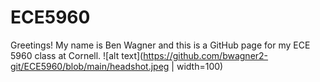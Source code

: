 # ECE5960
Greetings! My name is Ben Wagner and this is a GitHub page for my ECE 5960 class at Cornell.
![alt text](https://github.com/bwagner2-git/ECE5960/blob/main/headshot.jpeg | width=100)
